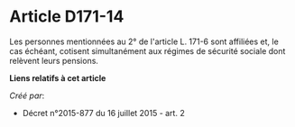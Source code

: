 # Article D171-14

Les personnes mentionnées au 2° de l'article L. 171-6 sont affiliées et, le cas échéant, cotisent simultanément aux régimes
de sécurité sociale dont relèvent leurs pensions.

**Liens relatifs à cet article**

_Créé par_:

  - Décret n°2015-877 du 16 juillet 2015 - art. 2
